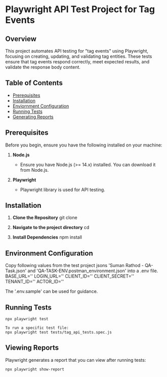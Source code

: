 # Playwright API Test Project for Tag Events

## Overview
This project automates API testing for "tag events" using Playwright, focusing on creating, updating, and validating tag entities. These tests ensure that tag events respond correctly, meet expected results, and validate the response body content.

## Table of Contents
- [Prerequisites](#prerequisites)
- [Installation](#installation)
- [Enviornment Configuration](#environment-configuration)
- [Running Tests](#running-tests)
- [Generating Reports](#generating-reports)

## Prerequisites
Before you begin, ensure you have the following installed on your machine:

1. **Node.js**
   - Ensure you have Node.js (>= 14.x) installed. You can download it from Node.js.

2. **Playwright**
   - Playwright library is used for API testing.


## Installation
1. **Clone the Repository**
    git clone <repository-url>
  
2. **Navigate to the project directory**
    cd <project-directory>

3. **Install Dependencies**
    npm install

## Environment Configuration
Copy following values from the test project jsons 'Suman Rathod - QA-Task.json' and 'QA-TASK-ENV.postman_environment.json' into a .env file.
BASE_URL='<replace with URL>'
LOGIN_URL='<replace with URL>'
CLIENT_ID='<replace with client id>'
CLIENT_SECRET='<replace with client secret>'
TENANT_ID='<replace with tenant id>'
ACTOR_ID='<replace with actor id>'

The '.env.sample' can be used for guidance.

## Running Tests
    npx playwright test

    To run a specific test file:
    npx playwright test tests/tag_api_tests.spec.js

## Viewing Reports
Playwright generates a report that you can view after running tests:

    npx playwright show-report